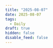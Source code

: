```yaml
---
title: "2025-08-07"
date: 2025-08-07
tags:
  - Daily
draft: true
hidden: false
disable_feed: false
---
```


